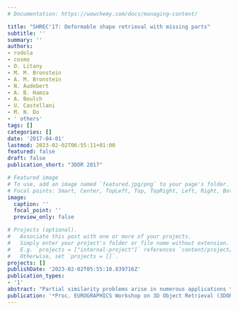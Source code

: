 ```yaml
---
# Documentation: https://wowchemy.com/docs/managing-content/

title: "SHREC'17: Deformable shape retrieval with missing parts"
subtitle: ''
summary: ''
authors:
- rodola
- cosmo
- O. Litany
- M. M. Bronstein
- A. M. Bronstein
- N. Audebert
- A. B. Hamza
- A. Boulch
- U. Castellani
- M. N. Do
- ' others'
tags: []
categories: []
date: '2017-04-01'
lastmod: 2023-02-02T06:55:11+01:00
featured: false
draft: false
publication_short: "3DOR 2017"

# Featured image
# To use, add an image named `featured.jpg/png` to your page's folder.
# Focal points: Smart, Center, TopLeft, Top, TopRight, Left, Right, BottomLeft, Bottom, BottomRight.
image:
  caption: ''
  focal_point: ''
  preview_only: false

# Projects (optional).
#   Associate this post with one or more of your projects.
#   Simply enter your project's folder or file name without extension.
#   E.g. `projects = ["internal-project"]` references `content/project/deep-learning/index.md`.
#   Otherwise, set `projects = []`.
projects: []
publishDate: '2023-02-02T05:55:10.839716Z'
publication_types:
- '1'
abstract: "Partial similarity problems arise in numerous applications that involve real data acquisition by 3D sensors, inevitably leading to missing parts due to occlusions and partial views. In this setting, the shapes to be retrieved may undergo a variety of transformations simultaneously, such as non-rigid deformations (changes in pose), topological noise, and missing parts – a combination of nuisance factors that renders the retrieval process extremely challenging. With this benchmark, we aim to evaluate the state of the art in deformable shape retrieval under such kind of transformations. The benchmark is organized in two sub-challenges exemplifying different data modalities (3D vs. 2.5D). A total of 15 retrieval algorithms were evaluated in the contest; this paper presents the details of the dataset, and shows thorough comparisons among all competing methods."
publication: '*Proc. EUROGRAPHICS Workshop on 3D Object Retrieval (3DOR)*'
---
```

